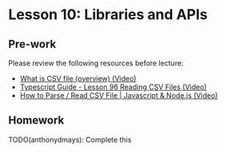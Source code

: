 # Lesson 10: Libraries and APIs

## Pre-work

Please review the following resources before lecture:

* [What is CSV file (overview) (Video)](https://www.youtube.com/watch?v=OGOD2Fqy5k8)
* [Typescript Guide - Lesson 96 Reading CSV Files (Video)](https://www.youtube.com/watch?v=bbvECy0ICuo)
* [How to Parse / Read CSV File | Javascript & Node.js (Video)](https://www.youtube.com/watch?v=5HGBG9AiIzo)

## Homework

TODO(anthonydmays): Complete this